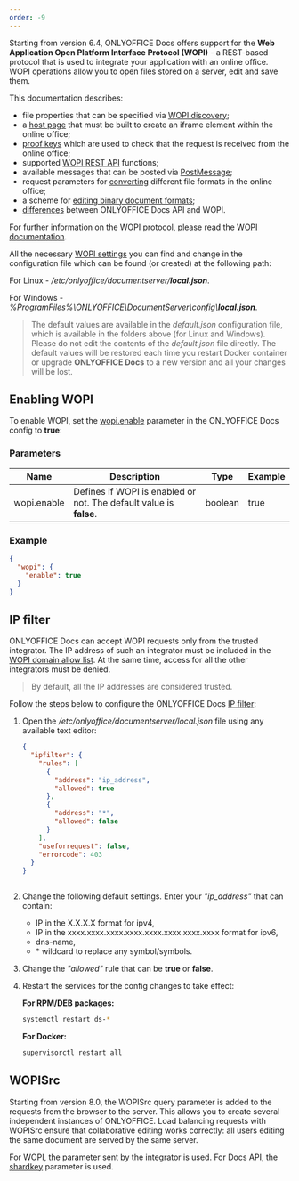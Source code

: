```yaml
---
order: -9
---
```


Starting from version 6.4, ONLYOFFICE Docs offers support for the **Web Application Open Platform Interface Protocol (WOPI)** - a REST-based protocol that is used to integrate your application with an online office. WOPI operations allow you to open files stored on a server, edit and save them.

This documentation describes:

- file properties that can be specified via [WOPI discovery](../WOPI%20discovery/index.md);
- a [host page](../Host%20page/index.md) that must be built to create an iframe element within the online office;
- [proof keys](../Proof%20keys/index.md) which are used to check that the request is received from the online office;
- supported [WOPI REST API](../WOPI%20REST%20API/index.md) functions;
- available messages that can be posted via [PostMessage](../PostMessage/index.md);
- request parameters for [converting](../Conversion%20API/index.md) different file formats in the online office;
- a scheme for [editing binary document formats](../Editing%20binary%20documents/index.md);
- [differences](../API%20vs%20WOPI/index.md) between ONLYOFFICE Docs API and WOPI.

For further information on the WOPI protocol, please read the [WOPI documentation](https://docs.microsoft.com/en-us/microsoft-365/cloud-storage-partner-program/online/).

All the necessary [WOPI settings](https://helpcenter.onlyoffice.com/installation/docs-developer-configuring.aspx#WOPI) you can find and change in the configuration file which can be found (or created) at the following path:

For Linux - */etc/onlyoffice/documentserver/**local.json***.

For Windows - *%ProgramFiles%\ONLYOFFICE\DocumentServer\config\\**local.json***.

> The default values are available in the *default.json* configuration file, which is available in the folders above (for Linux and Windows). Please do not edit the contents of the *default.json* file directly. The default values will be restored each time you restart Docker container or upgrade **ONLYOFFICE Docs** to a new version and all your changes will be lost.

## Enabling WOPI

To enable WOPI, set the [wopi.enable](https://helpcenter.onlyoffice.com/installation/docs-developer-configuring.aspx#wopi-enable) parameter in the ONLYOFFICE Docs config to **true**:

### Parameters

| Name        | Description                                                        | Type    | Example |
| ----------- | ------------------------------------------------------------------ | ------- | ------- |
| wopi.enable | Defines if WOPI is enabled or not. The default value is **false**. | boolean | true    |

### Example

``` json
{
  "wopi": {
    "enable": true
  }
}
```

## IP filter

ONLYOFFICE Docs can accept WOPI requests only from the trusted integrator. The IP address of such an integrator must be included in the [WOPI domain allow list](https://docs.microsoft.com/en-us/microsoft-365/cloud-storage-partner-program/online/build-test-ship/settings#wopi-domain-allow-list). At the same time, access for all the other integrators must be denied.

> By default, all the IP addresses are considered trusted.

Follow the steps below to configure the ONLYOFFICE Docs [IP filter](https://helpcenter.onlyoffice.com/installation/docs-developer-configuring.aspx#IPFilter):

1. Open the */etc/onlyoffice/documentserver/local.json* file using any available text editor:

   ``` json
   {
     "ipfilter": {
       "rules": [
         {
           "address": "ip_address",
           "allowed": true
         },
         {
           "address": "*",
           "allowed": false
         }
       ],
       "useforrequest": false,
       "errorcode": 403
     }
   }
  
   ```

2. Change the following default settings. Enter your *"ip\_address"* that can contain:

   - IP in the X.X.X.X format for ipv4,
   - IP in the xxxx.xxxx.xxxx.xxxx.xxxx.xxxx.xxxx.xxxx format for ipv6,
   - dns-name,
   - \* wildcard to replace any symbol/symbols.

3. Change the *"allowed"* rule that can be **true** or **false**.

4. Restart the services for the config changes to take effect:

   **For RPM/DEB packages:**

   ``` sh
   systemctl restart ds-*
   ```

   **For Docker:**

   ``` sh
   supervisorctl restart all
   ```

## WOPISrc

Starting from version 8.0, the WOPISrc query parameter is added to the requests from the browser to the server. This allows you to create several independent instances of ONLYOFFICE. Load balancing requests with WOPISrc ensure that collaborative editing works correctly: all users editing the same document are served by the same server.

For WOPI, the parameter sent by the integrator is used. For Docs API, the [shardkey](../../Get%20Started/How%20It%20Works/index.md#shard-key) parameter is used.
